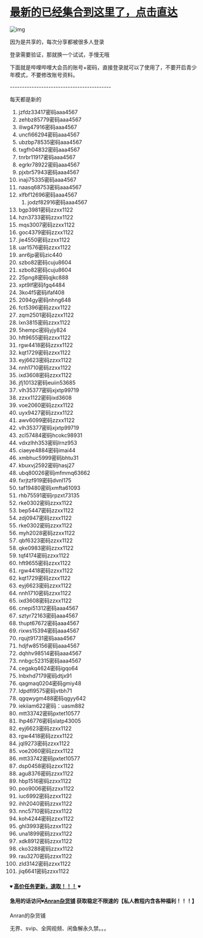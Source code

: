 # [最新的已经集合到这里了，点击直达](https://github.com/anran-world/Anranawsl/blob/master/1.%E7%99%BE%E5%BA%A6%E7%BD%91%E7%9B%98%E8%B6%85%E7%BA%A7%E4%BC%9A%E5%91%98%E3%80%81%E7%99%BE%E5%BA%A6%E7%BD%91%E7%9B%98Svip%E8%B4%A6%E5%8F%B7%E5%88%86%E4%BA%AB%E3%80%81%E4%BC%98%E9%85%B7vip%E3%80%81%E8%8A%92%E6%9E%9Cvip%E3%80%81%E7%88%B1%E5%A5%87%E8%89%BAvip%E3%80%81%E5%93%94%E5%93%A9%E5%93%94%E5%93%A9vip%E3%80%81B%E7%AB%99%E5%A4%A7%E4%BC%9A%E5%91%98%E3%80%81%E8%85%BE%E8%AE%AFvip.md)

![img](https://mmbiz.qpic.cn/mmbiz_png/T2j1kJwdpLZ504aiaBbK41sb2SgtqCNhajOAiawngejhWHP8aicsqdUyuKks7aF2hMFueQAunE6GFRISuWl3e9qXg/640?wx_fmt=png&tp=webp&wxfrom=5&wx_lazy=1&wx_co=1)

因为是共享的，每次分享都被很多人登录

登录需要验证，那就换一个试试，手慢无哦



下面就是哔哩哔哩大会员的账号+密码，直接登录就可以了使用了，不要开启青少年模式，不要修改账号资料。

\------------------------------------------

每天都是新的

1. jzfdz33417密码aaa4567 
2. zehbz85779密码aaa4567 
3. iliwg47916密码aaa4567 
4. uncfi66294密码aaa4567 
5. ubzbp78535密码aaa4567 
6. txgfh04832密码aaa4567 
7. tnrbr11917密码aaa4567 
8. egrkr78922密码aaa4567 
9. pjxbr57943密码aaa4567 
10. inaji75335密码aaa4567 
11. naasq68753密码aaa4567 
12. xlfbf12696密码aaa4567 
    1. jodzf82916密码aaa4567 
13. bgp3981密码zzxx1122
14. hzn3733密码zzxx1122
15. mqs3007密码zzxx1122
16. goc4379密码zzxx1122
17. jie4550密码zzxx1122
18. uar1576密码zzxx1122
19. anr6jp密码zic440
20. szbo82密码cuju8604
21. szbo82密码cuju8604
22. 25png8密码qjkc888
23. xpt9lf密码fgq4484
24. 3ko4f5密码ifaf408
25. 2094gy密码nhng648
26. fct5396密码zzxx1122
27. zqm2501密码zzxx1122
28. lxn3815密码zzxx1122
29. 5hempc密码yjy824
30. hft9655密码zzxx1122
31. rgw4418密码zzxx1122
32. kqt1729密码zzxx1122
33. eyj6623密码zzxx1122
34. nnh1710密码zzxx1122
35. ixd3608密码zzxx1122
36. jfj10132密码euiin53685
37. vlh35377密码xjxtp99719
38. zzxx1122密码ixd3608
39. voe2060密码zzxx1122
40. uyx9427密码zzxx1122
41. awv6099密码zzxx1122
42. vlh35377密码xjxtp99719
43. zcl57484密码hcokc98931
44. vdxzlhh353密码lrnz953
45. ciaeye4884密码imai44
46. xmbhuc5999密码bhtu31
47. kbuxvj2592密码hasj27
48. ubq80026密码mfmmq63662 
49. fxrjtzf919密码dvnl175 
50. taf19480密码xmfta61093 
51. rhb75591密码rpzxt73135 
52. rke0302密码zzxx1122 
53. bep5447密码zzxx1122 
54. zdj0947密码zzxx1122 
55. rke0302密码zzxx1122 
56. myh2028密码zzxx1122 
57. qbf6323密码zzxx1122 
58. qke0983密码zzxx1122 
59. tqf4174密码zzxx1122  
60. hft9655密码zzxx1122 
61. rgw4418密码zzxx1122 
62. kqt1729密码zzxx1122 
63. eyj6623密码zzxx1122 
64. nnh1710密码zzxx1122 
65. ixd3608密码zzxx1122 
66. cnepi51312密码aaa4567 
67. sztyr72163密码aaa4567 
68. thupt67672密码aaa4567 
69. rixws15394密码aaa4567 
70. rqujt91731密码aaa4567 
71. hdjfw85156密码aaa4567 
72. dqhhv98514密码aaa4567 
73. nnbgc52315密码aaa4567 
74. cegakq4624密码igqo64
75. lnbxhd7179密码dtjx91
76. qagmaq0204密码gmiy48
77. ldpdfl9575密码vtbh71
78. qgqwygm488密码qgyy642 
79. iekiiam622密码：uasm882
80. mtt33742密码pxtet10577 
81. lhp46776密码slatp43005 
82. eyj6623密码zzxx1122 
83. rgw4418密码zzxx1122 
84. jql9273密码zzxx1122 
85. voe2060密码zzxx1122 
86. mtt33742密码pxtet10577 
87. dsp0458密码zzxx1122
88. agu8376密码zzxx1122
89. hbp1516密码zzxx1122
90. poo9006密码zzxx1122
91. iuc6992密码zzxx1122
92. ihh2040密码zzxx1122
93. nnc5710密码zzxx1122
94. koh4244密码zzxx1122
95. ghl3993密码zzxx1122
96. una1899密码zzxx1122
97. xdk8912密码zzxx1122
98. cko3288密码zzxx1122
99. rau3270密码zzxx1122
100. zld3142密码zzxx1122
101. jiq6641密码zzxx1122



#### ` ♥ ` [高价任务更新，速取！！！](https://mp.weixin.qq.com/s?__biz=MzU5NDA1MzQ1OQ==&mid=2247490191&idx=3&sn=78615d8ac42103e114cecb1f5d300d94&chksm=fe064ab3c971c3a52497ad9c1966b36d9a6f144243678f313909dfa898ddd87d0fcb08b0fdf1&token=18226929&lang=zh_CN#rd "高价任务更新，速取！！！") ` ♥ `

#### 急用的话访问` ♥ `[Anran杂货铺](http://www.anran.ga/ "Anran杂货铺") 获取稳定不限速的【私人教程内含各种福利！！！】

Anran的杂货铺

无界、svip、全网视频、闲鱼解永久禁。。。



 